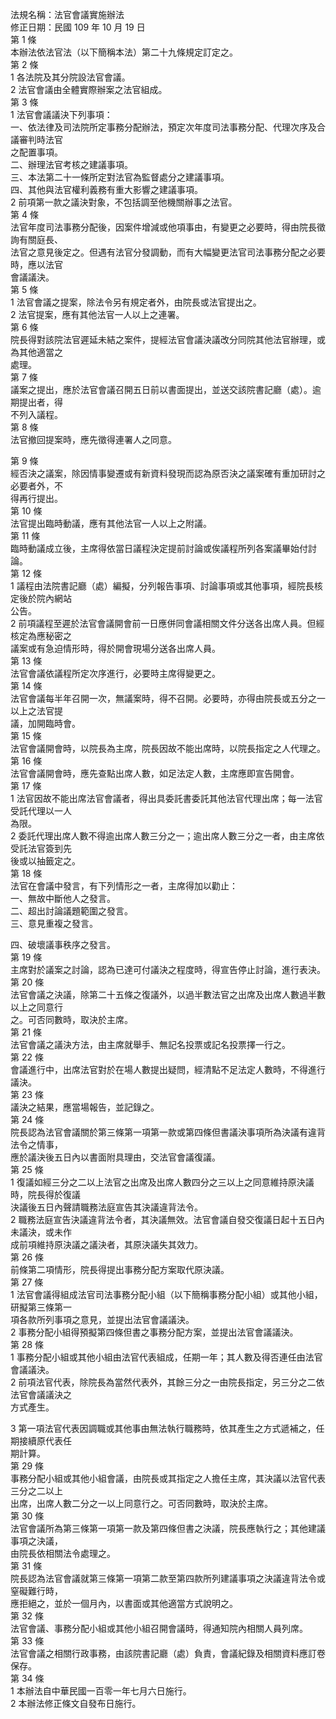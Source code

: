 法規名稱：法官會議實施辦法  
修正日期：民國 109 年 10 月 19 日  
第 1 條  
本辦法依法官法（以下簡稱本法）第二十九條規定訂定之。  
第 2 條  
1 各法院及其分院設法官會議。  
2 法官會議由全體實際辦案之法官組成。  
第 3 條  
1 法官會議議決下列事項：  
一、依法律及司法院所定事務分配辦法，預定次年度司法事務分配、代理次序及合議審判時法官  
之配置事項。  
二、辦理法官考核之建議事項。  
三、本法第二十一條所定對法官為監督處分之建議事項。  
四、其他與法官權利義務有重大影響之建議事項。  
2 前項第一款之議決對象，不包括調至他機關辦事之法官。  
第 4 條  
法官年度司法事務分配後，因案件增減或他項事由，有變更之必要時，得由院長徵詢有關庭長、  
法官之意見後定之。但遇有法官分發調動，而有大幅變更法官司法事務分配之必要時，應以法官  
會議議決。  
第 5 條  
1 法官會議之提案，除法令另有規定者外，由院長或法官提出之。  
2 法官提案，應有其他法官一人以上之連署。  
第 6 條  
院長得對該院法官遲延未結之案件，提經法官會議決議改分同院其他法官辦理，或為其他適當之  
處理。  
第 7 條  
議案之提出，應於法官會議召開五日前以書面提出，並送交該院書記廳（處）。逾期提出者，得  
不列入議程。  
第 8 條  
法官撤回提案時，應先徵得連署人之同意。  


第 9 條  
經否決之議案，除因情事變遷或有新資料發現而認為原否決之議案確有重加研討之必要者外，不  
得再行提出。  
第 10 條  
法官提出臨時動議，應有其他法官一人以上之附議。  
第 11 條  
臨時動議成立後，主席得依當日議程決定提前討論或俟議程所列各案議畢始付討論。  
第 12 條  
1 議程由法院書記廳（處）編擬，分列報告事項、討論事項或其他事項，經院長核定後於院內網站  
公告。  
2 前項議程至遲於法官會議開會前一日應併同會議相關文件分送各出席人員。但經核定為應秘密之  
議案或有急迫情形時，得於開會現場分送各出席人員。  
第 13 條  
法官會議依議程所定次序進行，必要時主席得變更之。  
第 14 條  
法官會議每半年召開一次，無議案時，得不召開。必要時，亦得由院長或五分之一以上之法官提  
議，加開臨時會。  
第 15 條  
法官會議開會時，以院長為主席，院長因故不能出席時，以院長指定之人代理之。  
第 16 條  
法官會議開會時，應先查點出席人數，如足法定人數，主席應即宣告開會。  
第 17 條  
1 法官因故不能出席法官會議者，得出具委託書委託其他法官代理出席；每一法官受託代理以一人  
為限。  
2 委託代理出席人數不得逾出席人數三分之一；逾出席人數三分之一者，由主席依受託法官簽到先  
後或以抽籤定之。  
第 18 條  
法官在會議中發言，有下列情形之一者，主席得加以勸止：  
一、無故中斷他人之發言。  
二、超出討論議題範圍之發言。  
三、意見重複之發言。  


四、破壞議事秩序之發言。  
第 19 條  
主席對於議案之討論，認為已達可付議決之程度時，得宣告停止討論，進行表決。  
第 20 條  
法官會議之決議，除第二十五條之復議外，以過半數法官之出席及出席人數過半數以上之同意行  
之。可否同數時，取決於主席。  
第 21 條  
法官會議之議決方法，由主席就舉手、無記名投票或記名投票擇一行之。  
第 22 條  
會議進行中，出席法官對於在場人數提出疑問，經清點不足法定人數時，不得進行議決。  
第 23 條  
議決之結果，應當場報告，並記錄之。  
第 24 條  
院長認為法官會議關於第三條第一項第一款或第四條但書議決事項所為決議有違背法令之情事，  
應於議決後五日內以書面附具理由，交法官會議復議。  
第 25 條  
1 復議如經三分之二以上法官之出席及出席人數四分之三以上之同意維持原決議時，院長得於復議  
決議後五日內聲請職務法庭宣告其決議違背法令。  
2 職務法庭宣告決議違背法令者，其決議無效。法官會議自發交復議日起十五日內未議決，或未作  
成前項維持原決議之議決者，其原決議失其效力。  
第 26 條  
前條第二項情形，院長得提出事務分配方案取代原決議。  
第 27 條  
1 法官會議得組成法官司法事務分配小組（以下簡稱事務分配小組）或其他小組，研擬第三條第一  
項各款所列事項之意見，並提出法官會議議決。  
2 事務分配小組得預擬第四條但書之事務分配方案，並提出法官會議議決。  
第 28 條  
1 事務分配小組或其他小組由法官代表組成，任期一年；其人數及得否連任由法官會議議決。  
2 前項法官代表，除院長為當然代表外，其餘三分之一由院長指定，另三分之二依法官會議議決之  
方式產生。  


3 第一項法官代表因調職或其他事由無法執行職務時，依其產生之方式遞補之，任期接續原代表任  
期計算。  
第 29 條  
事務分配小組或其他小組會議，由院長或其指定之人擔任主席，其決議以法官代表三分之二以上  
出席，出席人數二分之一以上同意行之。可否同數時，取決於主席。  
第 30 條  
法官會議所為第三條第一項第一款及第四條但書之決議，院長應執行之；其他建議事項之決議，  
由院長依相關法令處理之。  
第 31 條  
院長認為法官會議就第三條第一項第二款至第四款所列建議事項之決議違背法令或窒礙難行時，  
應拒絕之，並於一個月內，以書面或其他適當方式說明之。  
第 32 條  
法官會議、事務分配小組或其他小組召開會議時，得通知院內相關人員列席。  
第 33 條  
法官會議之相關行政事務，由該院書記廳（處）負責，會議紀錄及相關資料應訂卷保存。  
第 34 條  
1 本辦法自中華民國一百零一年七月六日施行。  
2 本辦法修正條文自發布日施行。  


